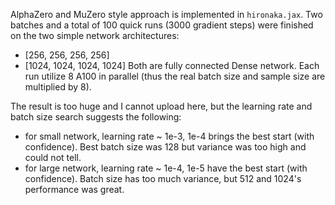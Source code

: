 AlphaZero and MuZero style approach is implemented in `hironaka.jax`. Two batches and a total of 100 quick runs (3000 gradient steps) were finished on the two simple network architectures:
- [256, 256, 256, 256]
- [1024, 1024, 1024, 1024]
Both are fully connected Dense network. Each run utilize 8 A100 in parallel (thus the real batch size and sample size are multiplied by 8).

The result is too huge and I cannot upload here, but the learning rate and batch size search suggests the following:
- for small network, learning rate ~ 1e-3, 1e-4 brings the best start (with confidence). Best batch size was 128 but variance was too high and could not tell. 
- for large network, learning rate ~ 1e-4, 1e-5 have the best start (with confidence). Batch size has too much variance, but 512 and 1024's performance was great.

